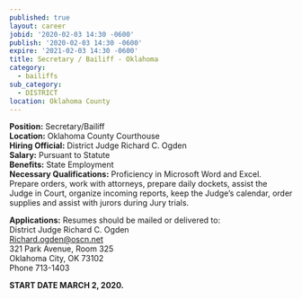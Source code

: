 ```yaml
---
published: true
layout: career
jobid: '2020-02-03 14:30 -0600'
publish: '2020-02-03 14:30 -0600'
expire: '2021-02-03 14:30 -0600'
title: Secretary / Bailiff - Oklahoma
category:
  - bailiffs
sub_category:
  - DISTRICT
location: Oklahoma County
---
```

**Position:** Secretary/Bailiff  
**Location:** Oklahoma County Courthouse  
**Hiring Official:** District Judge Richard C. Ogden  
**Salary:** Pursuant to Statute  
**Benefits:** State Employment  
**Necessary Qualifications:** Proficiency in Microsoft Word and Excel.  Prepare orders, work with attorneys, prepare daily dockets, assist the Judge in Court, organize incoming reports, keep the Judge’s calendar, order supplies and assist with jurors during Jury trials.
					
**Applications:** Resumes should be mailed or delivered to:  
District Judge Richard C. Ogden  
[Richard.ogden@oscn.net](mailto:Richard.ogden@oscn.net)  
321 Park Avenue, Room 325  
Oklahoma City, OK  73102  
Phone 713-1403  

**START DATE MARCH 2, 2020.**
